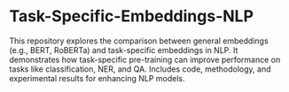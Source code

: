 # Task-Specific-Embeddings-NLP
This repository explores the comparison between general embeddings (e.g., BERT, RoBERTa) and task-specific embeddings in NLP. It demonstrates how task-specific pre-training can improve performance on tasks like classification, NER, and QA. Includes code, methodology, and experimental results for enhancing NLP models.
